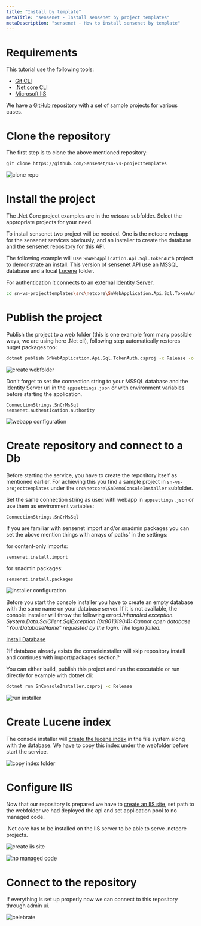 ```yaml
---
title: "Install by template"
metaTitle: "sensenet - Install sensenet by project templates"
metaDescription: "sensenet - How to install sensenet by template"
---
```



# Requirements

This tutorial use the following tools:

- [Git CLI](https://git-scm.com/book/en/v2/Getting-Started-The-Command-Line)
- [.Net core CLI](https://docs.microsoft.com/en-us/dotnet/core/tools/)
- [Microsoft IIS](https://www.iis.net/)

We have a [GitHub repository](https://github.com/SenseNet/sn-vs-projecttemplates) with a set of sample projects for various cases.

# Clone the repository

The first step is to clone the above mentioned repository:

```shell
git clone https://github.com/SenseNet/sn-vs-projecttemplates
```

![clone repo](../img/01-clone-projecttemplates.png)

# Install the project

The .Net Core project examples are in the *netcore* subfolder. Select the appropriate projects for your need.

To install sensenet two project will be needed. One is the netcore webapp for the sensenet services obviously, and an installer to create the database and the sensenet repository for this API.

The following example will use `SnWebApplication.Api.Sql.TokenAuth` project to demonstrate an install.
This version of sensenet API use an MSSQL database and a local [Lucene](/tutorials/install/042-configuring-search-service) folder.

For authentication it connects to an external [Identity Server](/tutorials/install/06-configuring-identity-server).

```bash
cd sn-vs-projecttemplates\src\netcore\SnWebApplication.Api.Sql.TokenAuth
```

# Publish the project

Publish the project to a web folder (this is one example from many possible ways, we are using here .Net cli), following step automatically restores nuget packages too:

```bash
dotnet publish SnWebApplication.Api.Sql.TokenAuth.csproj -c Release -o webFolderPath
```

![create webfolder](../img/03-publish-webfolder.png)

Don't forget to set the connection string to your MSSQL database and the Identity Server url in the `appsettings.json` or with environment variables before starting the application.

```
ConnectionStrings.SnCrMsSql
sensenet.authentication.authority
```

![webapp configuration](../img/04-webapp-settings.png)

# Create repository and connect to a Db

Before starting the service, you have to create the repository itself as mentioned earlier. For achieving this you find a sample project in `sn-vs-projecttemplates` under the `src\netcore\SnDemoConsoleInstaller` subfolder.

Set the same connection string as used with webapp in `appsettings.json` or use them as environment variables:

```shell
ConnectionStrings.SnCrMsSql
```

If you are familiar with sensenet import and/or snadmin packages you can set the above mention things with arrays of paths' in the settings:

for content-only imports:

```shell
sensenet.install.import
```

for snadmin packages:

```shell
sensenet.install.packages
```

![installer configuration](../img/06-consoleinstaller-appsettings.png)


<note severity="info">Before you start the console installer you have to create an empty database with the same name on your database server. If it is not available, the console installer will throw the following error:<i>Unhandled exception. System.Data.SqlClient.SqlException (0x80131904): Cannot open database "YourDatabaseName" requested by the login. The login failed.</i></note>

[Install Database]((/tutorials/install/042-database-installation))

?If database already exists the consoleinstaller will skip repository install and continues with import/packages section.?

You can either build, publish this project and run the executable or run directly for example with dotnet cli:

```bash
dotnet run SnConsoleInstaller.csproj -c Release
```

![run installer](../img/07-run-consoleinstaller.png)

# Create Lucene index

The console installer will [create the lucene index]((/tutorials/install/042-configuring-search-service)) in the file system along with the database. We have to copy this index under the webfolder before start the service.

![copy index folder](../img/08-copy-lucene.png)

# Configure IIS

Now that our repository is prepared we have to [create an IIS site](/tutorials/install/05-configuring-IIS), set path to the webfolder we had deployed the api and set application pool to no managed code.

<note severity="info">.Net core has to be installed on the IIS server to be able to serve .netcore projects.</note>

![create iis site](../img/09-create-IIS-site.png)

![no managed code](../img/10-set-no-managed-code.png)

# Connect to the repository

If everything is set up properly now we can connect to this repository through admin ui.

![celebrate](../img/12-adminui.png)
